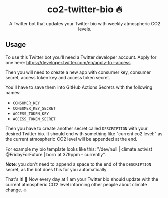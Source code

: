  <p align="center">
  <h1 align="center">co2-twitter-bio 🔥</h1>
  <p align="center">A Twitter bot that updates your Twitter bio with weekly atmospheric CO2 levels.<p>
</p>

## Usage
To use this Twitter bot you'll need a Twitter developer account. Apply for one here: https://developer.twitter.com/en/apply-for-access

Then you will need to create a new app with consumer key, consumer secret, access token key and access token secret.

You'll have to save them into GitHub Actions Secrets with the following names:

- `CONSUMER_KEY`
- `CONSUMER_KEY_SECRET`
- `ACCESS_TOKEN_KEY`
- `ACCESS_TOKEN_SECRET`

Then you have to create another secret called `DESCRIPTION` with your desired Twitter bio. It should end with something like "current co2 level:" as the current atmospheric CO2 level will be appended at the end.

For example my bio template looks like this: "/dev/null | climate activist @FridayForFuture | born at 379ppm – currently".

**Note**: you don't need to append a space to the end of the `DESCRIPTION` secret, as the bot does this for you automatically

That's it! 🎉 Now every day at 1 am your Twitter bio should update with the current atmospheric CO2 level informing other people about climate change. 🔥
